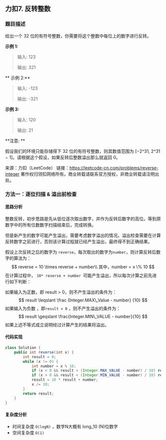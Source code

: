 ## 力扣7. 反转整数

### 题目描述

给出一个 32 位的有符号整数，你需要将这个整数中每位上的数字进行反转。

**示例 1:**

> 输入: 123
>
> 输出: 321

** 示例 2:**

> 输入: -123
>
> 输出: -321

**示例 3:**

> 输入: 120
>
> 输出: 21

**注意: **

假设我们的环境只能存储得下 32 位的有符号整数，则其数值范围为 [−2^31,  2^31 − 1]。请根据这个假设，如果反转后整数溢出那么就返回 0。

来源：力扣（LeetCode）
链接：https://leetcode-cn.com/problems/reverse-integer
著作权归领扣网络所有。商业转载请联系官方授权，非商业转载请注明出处。

### 方法一：逐位扫描 & 溢出前检查

#### 思路分析

整数反转，初步思路是先从低位逐次取出数字，并作为反转后数字的高位。等到原数字中的所有位数数字扫描结束后，完成转换。

但是新产生的数字可能产生溢出，需要考虑数字溢出的情况。溢出检查需要在计算反转数字之前进行，否则该计算过程就已经产生溢出，最终得不到正确结果。

假设上次反转之后的数字为 `reverse`，每次取出的数字为`number`，则计算反转后数字的算法为：
$$
reverse = 10 \times reverse + number\\
其中，number = x \% 10
$$
在计算过程中， `10* reverse + number `可能产生溢出，所以每次计算之前先进行如下判断：

如果输入为正数，即 result > 0，则不产生溢出的条件为：
$$
result \leqslant \frac {Integer.MAX\_Value - number} {10}
$$
如果输入为负数 ，即`result < 0` ，则不产生溢出的条件为：
$$
result \geqslant \frac{Integer.MIN\_VALUE - number}{10}
$$
如果上述不等式成立说明经过计算产生的结果将溢出。

#### 代码实现

```java
class Solution {
    public int reverse(int x) {
        int result = 0;
        while (x != 0) {
            int number = x % 10;
            if (x < 0 && result > (Integer.MAX_VALUE - number) / 10) return 0;
            if (x > 0 && result < (Integer.MIN_VALUE - number) / 10) return 0;
            result = 10 * result + number;
            x /= 10;
        }
        return result;
    }
}
```

#### 复杂度分析

* 时间复杂度 `O(logN)` ，数字N大概有 long_10 (N)位数字 
* 空间复杂度 `O(1)`